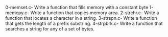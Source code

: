 0-memset.c- Write a function that fills memory with a constant byte
1-memcpy.c- Write a function that copies memory area.
2-strchr.c- Write a function that locates a character in a string.
3-strspn.c- Write a function that gets the length of a prefix substring.
4-strpbrk.c- Write a function that searches a string for any of a set of bytes.
